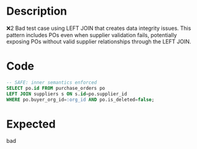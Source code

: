 # Description
❌2 Bad test case using LEFT JOIN that creates data integrity issues. This pattern includes POs even when supplier validation fails, potentially exposing POs without valid supplier relationships through the LEFT JOIN.

# Code
```sql
-- SAFE: inner semantics enforced
SELECT po.id FROM purchase_orders po
LEFT JOIN suppliers s ON s.id=po.supplier_id
WHERE po.buyer_org_id=:org_id AND po.is_deleted=false;
```

# Expected
bad